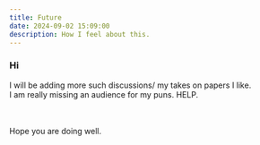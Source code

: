 ```yaml
---
title: Future
date: 2024-09-02 15:09:00
description: How I feel about this.
---
```



### Hi

I will be adding more such discussions/ my takes on papers I like.<br>
I am really missing an audience for my puns. HELP. <br><br>
<br>

Hope you are doing well.

